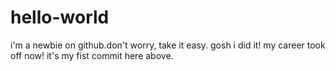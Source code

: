 # hello-world
i'm a newbie on github.don't worry, take it easy.
gosh i did it!
my career took off now!
it's my fist commit here above.
